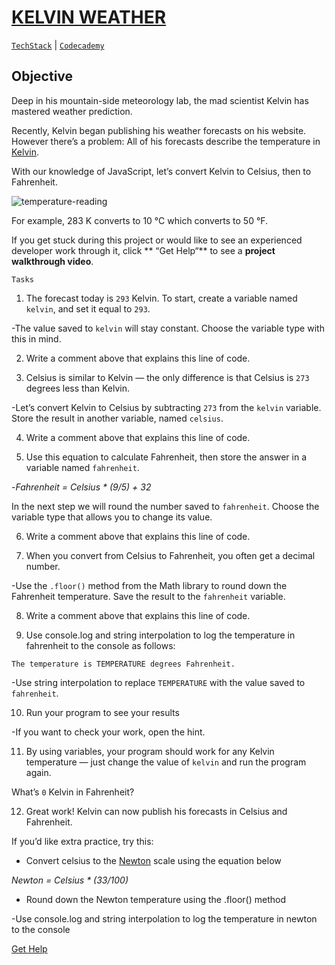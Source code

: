 # [KELVIN WEATHER](https://drive.google.com/file/d/17TAzLOn9ozBqc36aJ15U9uw4ugyQnjV9/view?usp=sharing)<br>
[`TechStack`](https://techstack.surge.sh) | [`Codecademy`](http://ssqt.co/mQfpbL0)

## Objective

Deep in his mountain-side meteorology lab, the mad scientist Kelvin has mastered weather prediction.

Recently, Kelvin began publishing his weather forecasts on his website. However there’s a problem: All of his forecasts describe the temperature in [Kelvin](https://en.wikipedia.org/wiki/Kelvin).

With our knowledge of JavaScript, let’s convert Kelvin to Celsius, then to Fahrenheit.

![temperature-reading](https://s3.amazonaws.com/codecademy-content/projects/introduction-to-javascript/learn-javascript-introduction/kelvin-weather/Kelvin+Thermometers.svg)

For example, 283 K converts to 10 °C which converts to 50 °F.

If you get stuck during this project or would like to see an experienced developer work through it, click ** “Get Help“** to see a **project walkthrough video**.

```
Tasks
```

1. The forecast today is `293` Kelvin. To start, create a variable named `kelvin`, and set it equal to `293`.

  -The value saved to `kelvin` will stay constant. Choose the variable type with this in mind.

2. Write a comment above that explains this line of code.

3. Celsius is similar to Kelvin — the only difference is that Celsius is `273` degrees less than Kelvin.

  -Let’s convert Kelvin to Celsius by subtracting `273` from the `kelvin` variable. Store the result in another variable, named `celsius`.

4. Write a comment above that explains this line of code.

5. Use this equation to calculate Fahrenheit, then store the answer in a variable named `fahrenheit`.

  -*Fahrenheit = Celsius * (9/5) + 32*

In the next step we will round the number saved to `fahrenheit`. Choose the variable type that allows you to change its value.

6. Write a comment above that explains this line of code.

7. When you convert from Celsius to Fahrenheit, you often get a decimal number.

  -Use the `.floor()` method from the Math library to round down the Fahrenheit temperature. Save the result to the `fahrenheit` variable.

8. Write a comment above that explains this line of code.

9. Use console.log and string interpolation to log the temperature in fahrenheit to the console as follows:

```
The temperature is TEMPERATURE degrees Fahrenheit.
```
  -Use string interpolation to replace `TEMPERATURE` with the value saved to `fahrenheit`.

10. Run your program to see your results

  -If you want to check your work, open the hint.

11. By using variables, your program should work for any Kelvin temperature — just change the value of `kelvin` and run the program again.

What’s `0` Kelvin in Fahrenheit?

12. Great work! Kelvin can now publish his forecasts in Celsius and Fahrenheit.

If you’d like extra practice, try this:

- Convert celsius to the [Newton](https://en.wikipedia.org/wiki/Newton_scale) scale using the equation below

*Newton = Celsius * (33/100)*

- Round down the Newton temperature using the .floor() method

-Use console.log and string interpolation to log the temperature in newton to the console

[Get Help](https://youtu.be/WlA1gy6fpgY)
